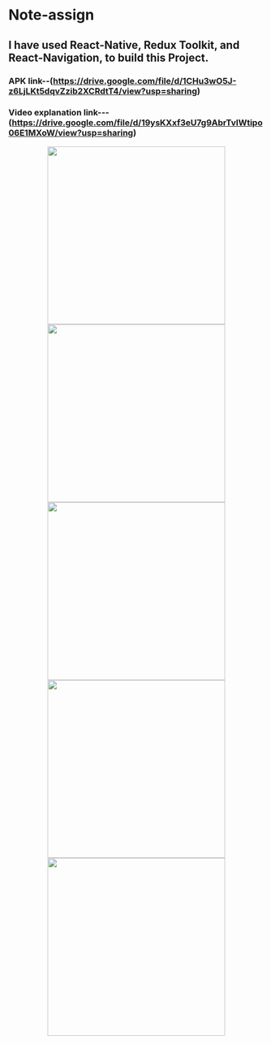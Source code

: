 # Note-assign
## I have used React-Native, Redux Toolkit, and React-Navigation, to build this Project.
### APK link--(https://drive.google.com/file/d/1CHu3wO5J-z6LjLKt5dqvZzib2XCRdtT4/view?usp=sharing)
### Video explanation link---(https://drive.google.com/file/d/19ysKXxf3eU7g9AbrTvIWtipo06E1MXoW/view?usp=sharing)
<p align="center" >
  <img src="https://github.com/Vikasyadav3935/Note-assign/assets/108892061/09cbb77a-7094-455d-a9f8-b8ccd146ad40" width="350" title="">
    <img src="https://github.com/Vikasyadav3935/Note-assign/assets/108892061/6133d813-8425-43cd-997f-574d320cbc2c" width="350" title="">
      <img src="https://github.com/Vikasyadav3935/Note-assign/assets/108892061/b74a3c54-afea-4a67-bb9e-8d89b1d46ce9.png" width="350" title="">
        <img src="https://github.com/Vikasyadav3935/Note-assign/assets/108892061/9bfd1868-b018-43aa-8c36-361ad3eb5367" width="350" title="">
          <img src="https://github.com/Vikasyadav3935/Note-assign/assets/108892061/9ef3755a-0c8b-46c6-b722-c48a0f7a0967" width="350" title="">
 
</p>
